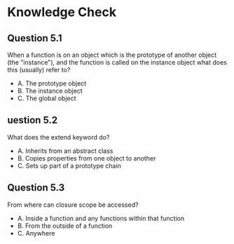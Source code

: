 # Knowledge Check

## Question 5.1

When a function is on an object which is the prototype of another object (the "instance"), and the function is called on the instance object what does this (usually) refer to?

- A. The prototype object
- B. The instance object
- C. The global object

## uestion 5.2

What does the extend keyword do?

- A. Inherits from an abstract class
- B. Copies properties from one object to another
- C. Sets up part of a prototype chain

## Question 5.3

From where can closure scope be accessed?

- A. Inside a function and any functions within that function
- B. From the outside of a function
- C. Anywhere
